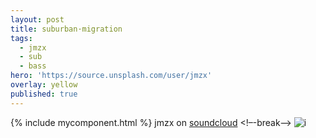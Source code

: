 ```yaml
---
layout: post
title: suburban·migration
tags:
  - jmzx
  - sub
  - bass
hero: 'https://source.unsplash.com/user/jmzx'
overlay: yellow
published: true
---
```

{% include mycomponent.html %}
jmzx on [soundcloud](https://www.soundcloud.com/jmzx/dealin-minds-preview)
<!–-break-–>
![i](https://xjmzx.github.io/uploads/me3.png)
